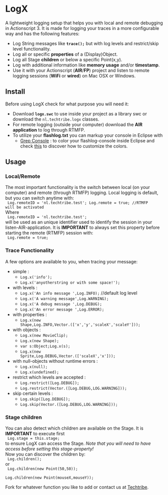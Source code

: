 LogX
====
A lightweight logging setup that helps you with local and remote debugging in Actionscript 3.
It is made for logging your traces in a more configurable way and has the following features:

* Log String messages like **<code>trace();</code>** but with log levels and restrict/skip level functionality.
* Log all or specific **properties** of a (Display)Object.
* Log all Stage **children** or below a specific Point(x,y).
* Log with additional information like **memory usage** and/or **timestamp**.
* Use it with your Actionscript (**AIR**/**FP**) project and listen to remote logging sessions (**WiFi** or **wired**) on Mac OSX or Windows.

Install
-------
Before using LogX check for what purpose you will need it:

* Download **<code>logx.swc</code>** to use inside your project as a library swc or download the <code>nl.techtribe.logx</code> classes.
* For remote logging (outside your computer) download the **AIR application** to log through RTMFP.
* To utilize your **flashlog.txt** you can markup your console in Eclipse with
  * [Grep Console](http://eclipse.musgit.com "Grep Console") : to color your flashlog-console inside Eclipse and check [this](http://marian.musgit.com/grepconsole/index.html "Userguide") to discover how to customize the colors.

Usage
-----

### Local/Remote
The most important functionality is the switch between local (on your computer) and remote (through RTMFP) logging. Local logging is default, but you can switch anytime with:  
<code>
	Log.remoteID = 'nl.techtribe.test'; 
	Log.remote = true; //RTMFP will be activated
</code>  
Where  
<code>
	Log.remoteID = 'nl.techtribe.test';
</code>  
will be used as an unique identifier used to identify the session in your listen-AIR-application. It is **IMPORTANT** to always set this property before starting the remote (RTMFP) session with:  
<code>
	Log.remote = true;
</code>  

### Trace Functionality
A few options are available to you, when tracing your message:

* simple : 
  * <code>Log.x('info');</code>
  * <code>Log.x('anyotherstring or with some space!');</code>
* with levels :
  * <code>Log.x('An info message  ',Log.INFO);</code> //default log level
  * <code>Log.x('A warning message',Log.WARNING);</code>
  * <code>Log.x('A debug message  ',Log.DEBUG);</code>
  * <code>Log.x('An error message ',Log.ERROR);</code>
* with properties :
  * <code>Log.x(new Shape,Log.INFO,Vector.<String>(['x','y','scaleX','scaleY']));</code>
* with objects :
  * <code>Log.x(new MovieClip);</code>
  * <code>Log.x(new Shape);</code>
  * <code>var s:Object;Log.x(s);</code>
  * <code>Log.x(new Sprite,Log.DEBUG,Vector.<String>(['scaleX','x']));</code>
* with null-objects without runtime errors : 
  * <code>Log.x(null);</code>
  * <code>Log.x(undefined);</code>
* restrict which levels are accepted :
  * <code>Log.restrict([Log.DEBUG]);</code>
  * <code>Log.restrict(Vector.<int>([Log.DEBUG,LOG.WARNING]));</code>
* skip certain levels :
  * <code>Log.skip([Log.DEBUG]);</code>
  * <code>Log.skip(Vector.<int>([Log.DEBUG,LOG.WARNING]));</code>

### Stage children
You can also detect which children are available on the Stage. It is **IMPORTANT** to execute first  
<code>
	Log.stage = this.stage;
</code>  
to ensure LogX can access the Stage. *Note that you will need to have access before setting this stage-property!*  
Now you can discover the children by:  
<code>
	Log.children();
</code>  
or  
<code>
	Log.children(new Point(50,50));  
	Log.children(new Point(mouseX,mouseY));
</code>

Fork for whatever function you like to add or contact us at [Techtribe](mailto:opensource@techtribe.nl?subject=LogX "Techtribe").